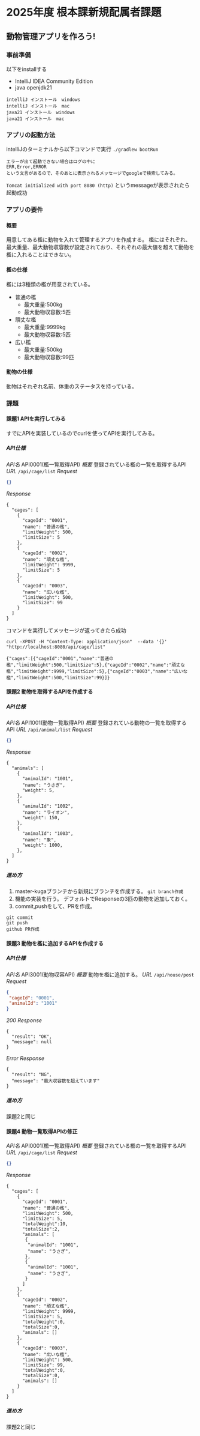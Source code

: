 # 2025年度 根本課新規配属者課題
## 動物管理アプリを作ろう!
### 事前準備
以下をinstallする
- IntelliJ IDEA Community Edition
- java openjdk21

```
intelliJ インストール　windows
intelliJ インストール　mac
java21 インストール　windows
java21 インストール　mac
```


### アプリの起動方法
intelliJのターミナルから以下コマンドで実行
 `./gradlew bootRun`

```
エラーが出て起動できない場合はログの中に
ERR,Error,ERROR
という文言があるので、そのあとに表示されるメッセージでgoogleで検索してみる。
```

`Tomcat initialized with port 8080 (http)`
というmessageが表示されたら起動成功

### アプリの要件
#### 概要
用意してある檻に動物を入れて管理するアプリを作成する。
檻にはそれぞれ、最大重量、最大動物収容数が設定されており、それぞれの最大値を超えて動物を檻に入れることはできない。
#### 檻の仕様
檻には3種類の檻が用意されている。
- 普通の檻
  - 最大重量:500kg
  - 最大動物収容数:5匹
- 頑丈な檻
  - 最大重量:9999kg
  - 最大動物収容数:5匹
- 広い檻
  - 最大重量:500kg
  - 最大動物収容数:99匹
 
#### 動物の仕様
動物はそれぞれ名前、体重のステータスを持っている。

### 課題
#### 課題1 APIを実行してみる
すでにAPIを実装しているのでcurlを使ってAPIを実行してみる。

##### API仕様
*API名*
API0001(檻一覧取得API)
*概要*
登録されている檻の一覧を取得するAPI
*URL*
`/api/cage/list`
*Request*
```json
{}
```

*Response*
```
{
  "cages": [
    {
      "cageId": "0001",
      "name": "普通の檻",
      "limitWeight": 500,
      "limitSize": 5
    },
    {
      "cageId": "0002",
      "name": "頑丈な檻",
      "limitWeight": 9999,
      "limitSize": 5
    },
    {
      "cageId": "0003",
      "name": "広いな檻",
      "limitWeight": 500,
      "limitSize": 99
    }
  ]
}
```

コマンドを実行してメッセージが返ってきたら成功
```
curl -XPOST -H "Content-Type: application/json"  --data '{}' "http://localhost:8080/api/cage/list"

{"cages":[{"cageId":"0001","name":"普通の檻","limitWeight":500,"limitSize":5},{"cageId":"0002","name":"頑丈な檻","limitWeight":9999,"limitSize":5},{"cageId":"0003","name":"広いな檻","limitWeight":500,"limitSize":99}]}
```

#### 課題2 動物を取得するAPIを作成する
##### API仕様
*API名*
API1001(動物一覧取得API)
*概要*
登録されている動物の一覧を取得するAPI
*URL*
`/api/animal/list`
*Request*
```json
{}
```

*Response*
```
{
  "animals": [
    {
      "animalId": "1001",
      "name": "うさぎ",
      "weight": 5,
    },
    {
      "animalId": "1002",
      "name": "ライオン",
      "weight": 150,
    },
    {
      "animalId": "1003",
      "name": "象",
      "weight": 1000,
    },
  ]
}
```

##### 進め方
1. master-kugaブランチから新規にブランチを作成する。
   ```git branch作成```
2. 機能の実装を行う。
   デフォルトでResponseの3匹の動物を追加しておく。
3. commit,pushをして、PRを作成。
```
git commit
git push 
github PR作成
```

#### 課題3 動物を檻に追加するAPIを作成する
##### API仕様
*API名*
API3001(動物収容API)
*概要*
動物を檻に追加する。
*URL*
`/api/house/post`
*Request*
```json
{
 "cageId": "0001",
 "animalId": "1001"
}
```

*200 Response*
```
{
  "result": "OK",
  "message": null
}
```

*Error Response*
```
{
  "result": "NG",
  "message": "最大収容数を超えています"
}
```

##### 進め方
課題2と同じ

#### 課題4 動物一覧取得APIの修正
*API名*
API0001(檻一覧取得API)
*概要*
登録されている檻の一覧を取得するAPI
*URL*
`/api/cage/list`
*Request*
```json
{}
```

*Response*
```
{
  "cages": [
    {
      "cageId": "0001",
      "name": "普通の檻",
      "limitWeight": 500,
      "limitSize": 5,
      "totalWeight":10,
      "totalSize":2,
      "animals": [
       {
        "animalId": "1001",
        "name": "うさぎ",
       },
       {
        "animalId": "1001",
        "name": "うさぎ",
       }
      ]
    },
    {
      "cageId": "0002",
      "name": "頑丈な檻",
      "limitWeight": 9999,
      "limitSize": 5,
      "totalWeight":0,
      "totalSize":0,
      "animals": []
    },
    {
      "cageId": "0003",
      "name": "広いな檻",
      "limitWeight": 500,
      "limitSize": 99,
      "totalWeight":0,
      "totalSize":0,
      "animals": []
    }
  ]
}
```


##### 進め方
課題2と同じ